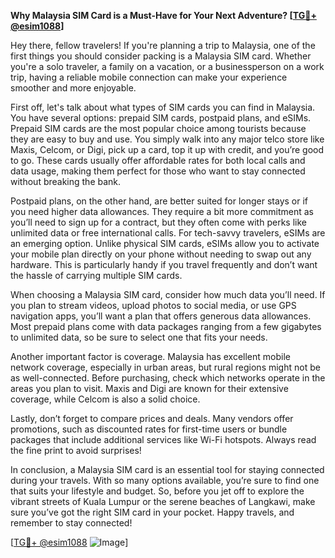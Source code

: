 **Why Malaysia SIM Card is a Must-Have for Your Next Adventure? [[TG💪+ @esim1088](https://t.me/s/esim1088)]**

Hey there, fellow travelers! If you're planning a trip to Malaysia, one of the first things you should consider packing is a Malaysia SIM card. Whether you're a solo traveler, a family on a vacation, or a businessperson on a work trip, having a reliable mobile connection can make your experience smoother and more enjoyable.

First off, let's talk about what types of SIM cards you can find in Malaysia. You have several options: prepaid SIM cards, postpaid plans, and eSIMs. Prepaid SIM cards are the most popular choice among tourists because they are easy to buy and use. You simply walk into any major telco store like Maxis, Celcom, or Digi, pick up a card, top it up with credit, and you’re good to go. These cards usually offer affordable rates for both local calls and data usage, making them perfect for those who want to stay connected without breaking the bank.

Postpaid plans, on the other hand, are better suited for longer stays or if you need higher data allowances. They require a bit more commitment as you’ll need to sign up for a contract, but they often come with perks like unlimited data or free international calls. For tech-savvy travelers, eSIMs are an emerging option. Unlike physical SIM cards, eSIMs allow you to activate your mobile plan directly on your phone without needing to swap out any hardware. This is particularly handy if you travel frequently and don’t want the hassle of carrying multiple SIM cards.

When choosing a Malaysia SIM card, consider how much data you’ll need. If you plan to stream videos, upload photos to social media, or use GPS navigation apps, you’ll want a plan that offers generous data allowances. Most prepaid plans come with data packages ranging from a few gigabytes to unlimited data, so be sure to select one that fits your needs.

Another important factor is coverage. Malaysia has excellent mobile network coverage, especially in urban areas, but rural regions might not be as well-connected. Before purchasing, check which networks operate in the areas you plan to visit. Maxis and Digi are known for their extensive coverage, while Celcom is also a solid choice.

Lastly, don’t forget to compare prices and deals. Many vendors offer promotions, such as discounted rates for first-time users or bundle packages that include additional services like Wi-Fi hotspots. Always read the fine print to avoid surprises!

In conclusion, a Malaysia SIM card is an essential tool for staying connected during your travels. With so many options available, you’re sure to find one that suits your lifestyle and budget. So, before you jet off to explore the vibrant streets of Kuala Lumpur or the serene beaches of Langkawi, make sure you’ve got the right SIM card in your pocket. Happy travels, and remember to stay connected!

[[TG💪+ @esim1088](https://t.me/s/esim1088) ![Image](https://i.postimg.cc/Y0z9fWf4/image.png)]